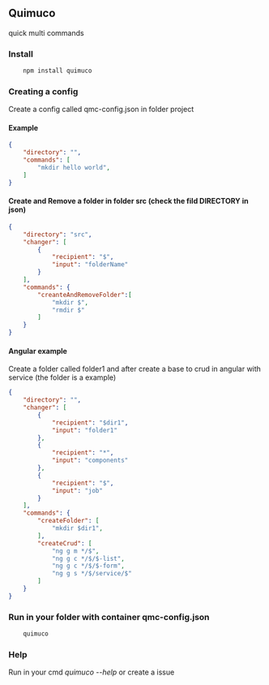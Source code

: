## Quimuco
quick multi commands   

### Install
```sh
    npm install quimuco
``` 

### Creating a config
Create a config called qmc-config.json in folder project

#### Example
```json
{
    "directory": "",
    "commands": [
        "mkdir hello world",
    ]
}
```

#### Create and Remove a folder in folder src (check the fild DIRECTORY in json)
```json
{
    "directory": "src",
    "changer": [
        {
            "recipient": "$",
            "input": "folderName"
        }
    ],
    "commands": {
        "creanteAndRemoveFolder":[
            "mkdir $",
            "rmdir $"
        ]
    }
}
```

#### Angular example
Create a folder called folder1 and after create a base to crud in angular with service (the folder is a example)
```json
{
    "directory": "",
    "changer": [
        {
            "recipient": "$dir1",
            "input": "folder1"
        },
        {
            "recipient": "*",
            "input": "components"
        },
        {
            "recipient": "$",
            "input": "job"
        }
    ],
    "commands": {
        "createFolder": [
            "mkdir $dir1",
        ],
        "createCrud": [
            "ng g m */$",
            "ng g c */$/$-list",
            "ng g c */$/$-form",
            "ng g s */$/service/$"
        ]
    }
}
```

### Run in your folder with container qmc-config.json

```sh
    quimuco
```

### Help
Run in your cmd *quimuco --help* or create a issue